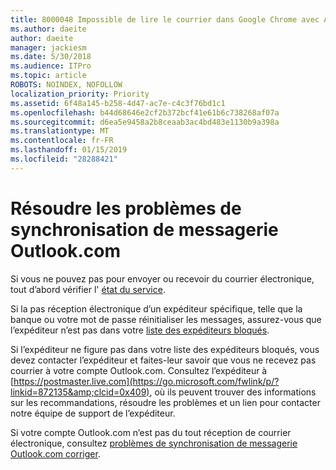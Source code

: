 ```yaml
---
title: 8000048 Impossible de lire le courrier dans Google Chrome avec Adblock
ms.author: daeite
author: daeite
manager: jackiesm
ms.date: 5/30/2018
ms.audience: ITPro
ms.topic: article
ROBOTS: NOINDEX, NOFOLLOW
localization_priority: Priority
ms.assetid: 6f48a145-b258-4d47-ac7e-c4c3f76bd1c1
ms.openlocfilehash: b44d68646e2cf2b372bcf41e61b6c738268af07a
ms.sourcegitcommit: d6ea5e9458a2b8ceaab3ac4bd483e1130b9a398a
ms.translationtype: MT
ms.contentlocale: fr-FR
ms.lasthandoff: 01/15/2019
ms.locfileid: "28288421"
---
```

# <a name="fix-outlookcom-email-sync-issues"></a>Résoudre les problèmes de synchronisation de messagerie Outlook.com

Si vous ne pouvez pas pour envoyer ou recevoir du courrier électronique, tout d’abord vérifier l' [état du service](https://go.microsoft.com/fwlink/p/?linkid=837482&amp;clcid=0x409).
  
Si la pas réception électronique d’un expéditeur spécifique, telle que la banque ou votre mot de passe réinitialiser les messages, assurez-vous que l’expéditeur n’est pas dans votre [liste des expéditeurs bloqués](https://go.microsoft.com/fwlink/p/?linkid=873133&amp;clcid=0x409).
  
Si l’expéditeur ne figure pas dans votre liste des expéditeurs bloqués, vous devez contacter l’expéditeur et faites-leur savoir que vous ne recevez pas courrier à votre compte Outlook.com. Consultez l’expéditeur à [https://postmaster.live.com](https://go.microsoft.com/fwlink/p/?linkid=872135&amp;clcid=0x409), où ils peuvent trouver des informations sur les recommandations, résoudre les problèmes et un lien pour contacter notre équipe de support de l’expéditeur.
  
Si votre compte Outlook.com n’est pas du tout réception de courrier électronique, consultez [problèmes de synchronisation de messagerie Outlook.com corriger](https://go.microsoft.com/fwlink/p/?linkid=2001207&amp;clcid=0x409).
  

